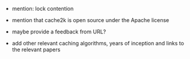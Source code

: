 - mention: lock contention
- mention that cache2k is open source under the Apache license
- maybe provide a feedback from URL?

- add other relevant caching algorithms, years of inception and
  links to the relevant papers
 